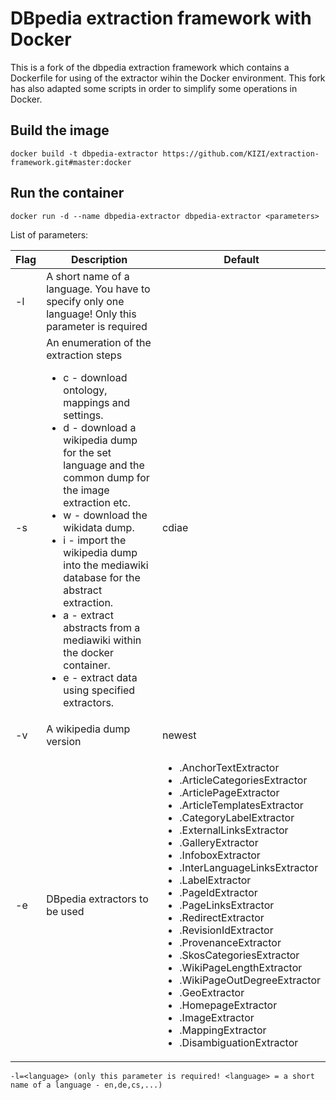 # DBpedia extraction framework with Docker

This is a fork of the dbpedia extraction framework which contains a Dockerfile for using of the extractor wihin the Docker environment. This fork has also adapted some scripts in order to simplify some operations in Docker.

## Build the image

```
docker build -t dbpedia-extractor https://github.com/KIZI/extraction-framework.git#master:docker
```

## Run the container

```
docker run -d --name dbpedia-extractor dbpedia-extractor <parameters>
```

List of parameters:

| Flag | Description | Default |
| ---- | ----------- | ------- |
| -l   | A short name of a language. You have to specify only one language! Only this parameter is required | |
| -s   | An enumeration of the extraction steps <ul><li>c - download ontology, mappings and settings.</li><li>d - download a wikipedia dump for the set language and the common dump for the image extraction etc.</li><li>w - download the wikidata dump.</li><li>i - import the wikipedia dump into the mediawiki database for the abstract extraction.</li><li>a - extract abstracts from a mediawiki within the docker container.</li><li>e - extract data using specified extractors.</li></ul> | cdiae |
| -v   | A wikipedia dump version | newest |
| -e   | DBpedia extractors to be used | <ul><li>.AnchorTextExtractor</li><li>.ArticleCategoriesExtractor</li><li>.ArticlePageExtractor</li><li>.ArticleTemplatesExtractor</li><li>.CategoryLabelExtractor</li><li>.ExternalLinksExtractor</li><li>.GalleryExtractor</li><li>.InfoboxExtractor</li><li>.InterLanguageLinksExtractor</li><li>.LabelExtractor</li><li>.PageIdExtractor</li><li>.PageLinksExtractor</li><li>.RedirectExtractor</li><li>.RevisionIdExtractor</li><li>.ProvenanceExtractor</li><li>.SkosCategoriesExtractor</li><li>.WikiPageLengthExtractor</li><li>.WikiPageOutDegreeExtractor</li><li>.GeoExtractor</li><li>.HomepageExtractor</li><li>.ImageExtractor</li><li>.MappingExtractor</li><li>.DisambiguationExtractor</li></ul> |


```
-l=<language> (only this parameter is required! <language> = a short name of a language - en,de,cs,...)
```
